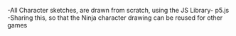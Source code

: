-All Character sketches, are drawn from scratch, using the JS Library- p5.js
-Sharing this, so that the Ninja character drawing can be reused for other games
